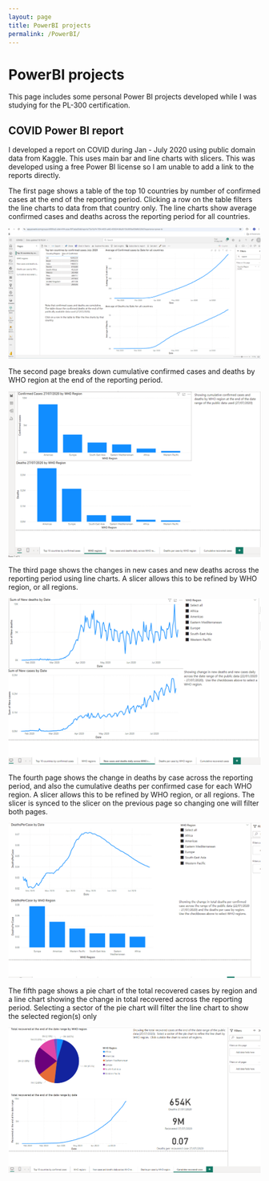 ```yaml
---
layout: page
title: PowerBI projects
permalink: /PowerBI/
---
```


# PowerBI projects

This page includes some personal Power BI projects developed while I was studying for the PL-300 certification.

## COVID Power BI report

I developed a report on COVID during Jan - July 2020 using public domain data from Kaggle.  This uses main bar and line charts with slicers.  This was developed using a free Power BI license so I am unable to add a link to the reports directly.

The first page shows a table of the top 10 countries by number of confirmed cases at the end of the reporting period.  Clicking a row on the table filters the line charts
to data from that country only.  The line charts show average confirmed cases and deaths across the reporting period for all countries.

![First Page](../docs/assets/images/Page1.png)

The second page breaks down cumulative confirmed cases and deaths by WHO region at the end of the reporting period.

![Second Page](../docs/assets/images/Page2.png)

The third page shows the changes in new cases and new deaths across the reporting period using line charts.  A slicer allows this to be refined by WHO region, or all regions.

![Third Page](../docs/assets/images/Page3.png)

The fourth page shows the change in deaths by case across the reporting period, and also the cumulative deaths per confirmed case for each WHO region. A slicer allows this to be refined by WHO region, or all regions. The slicer is synced to the slicer on the previous page so changing one will filter both pages.

![Fourth Page](../docs/assets/images/Page4.png)

The fifth page shows a pie chart of the total recovered cases by region and a line chart showing the change in total recovered across the reporting period.  Selecting a sector of the pie chart will filter the line chart to show the selected region(s) only

![Fifth Page](../docs/assets/images/Page5.png)